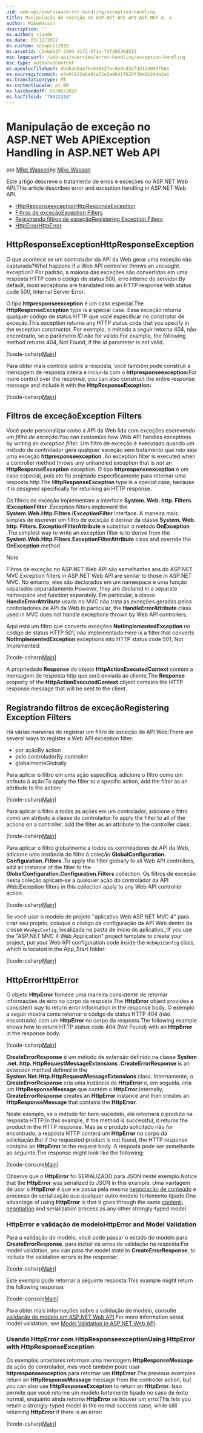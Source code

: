 ```yaml
---
uid: web-api/overview/error-handling/exception-handling
title: Manipulação de exceção em ASP.NET Web API-ASP.NET 4. x
author: MikeWasson
description: ''
ms.author: riande
ms.date: 03/12/2012
ms.custom: seoapril2019
ms.assetid: cbebeb37-2594-41f2-b71a-f4f26520d512
msc.legacyurl: /web-api/overview/error-handling/exception-handling
msc.type: authoredcontent
ms.openlocfilehash: dbdbab6aefec840e2fec9e9cd33f3d124093750e
ms.sourcegitcommit: e7e91932a6e91a63e2e46417626f39d6b244a3ab
ms.translationtype: MT
ms.contentlocale: pt-BR
ms.lasthandoff: 03/06/2020
ms.locfileid: "78622314"
---
```

# <a name="exception-handling-in-aspnet-web-api"></a><span data-ttu-id="4cba1-102">Manipulação de exceção no ASP.NET Web API</span><span class="sxs-lookup"><span data-stu-id="4cba1-102">Exception Handling in ASP.NET Web API</span></span>

<span data-ttu-id="4cba1-103">por [Mike Wasson](https://github.com/MikeWasson)</span><span class="sxs-lookup"><span data-stu-id="4cba1-103">by [Mike Wasson](https://github.com/MikeWasson)</span></span>

<span data-ttu-id="4cba1-104">Este artigo descreve o tratamento de erros e exceções no ASP.NET Web API.</span><span class="sxs-lookup"><span data-stu-id="4cba1-104">This article describes error and exception handling in ASP.NET Web API.</span></span>

- [<span data-ttu-id="4cba1-105">HttpResponseexception</span><span class="sxs-lookup"><span data-stu-id="4cba1-105">HttpResponseException</span></span>](#httpresponserexception)
- [<span data-ttu-id="4cba1-106">Filtros de exceção</span><span class="sxs-lookup"><span data-stu-id="4cba1-106">Exception Filters</span></span>](#exception_filters)
- [<span data-ttu-id="4cba1-107">Registrando filtros de exceção</span><span class="sxs-lookup"><span data-stu-id="4cba1-107">Registering Exception Filters</span></span>](#registering_exception_filters)
- [<span data-ttu-id="4cba1-108">HttpError</span><span class="sxs-lookup"><span data-stu-id="4cba1-108">HttpError</span></span>](#httperror)

<a id="httpresponserexception"></a>
## <a name="httpresponseexception"></a><span data-ttu-id="4cba1-109">HttpResponseException</span><span class="sxs-lookup"><span data-stu-id="4cba1-109">HttpResponseException</span></span>

<span data-ttu-id="4cba1-110">O que acontece se um controlador da API da Web gerar uma exceção não capturada?</span><span class="sxs-lookup"><span data-stu-id="4cba1-110">What happens if a Web API controller throws an uncaught exception?</span></span> <span data-ttu-id="4cba1-111">Por padrão, a maioria das exceções são convertidas em uma resposta HTTP com o código de status 500, erro interno do servidor.</span><span class="sxs-lookup"><span data-stu-id="4cba1-111">By default, most exceptions are translated into an HTTP response with status code 500, Internal Server Error.</span></span>

<span data-ttu-id="4cba1-112">O tipo **httpresponseexception** é um caso especial.</span><span class="sxs-lookup"><span data-stu-id="4cba1-112">The **HttpResponseException** type is a special case.</span></span> <span data-ttu-id="4cba1-113">Essa exceção retorna qualquer código de status HTTP que você especificar no construtor de exceção.</span><span class="sxs-lookup"><span data-stu-id="4cba1-113">This exception returns any HTTP status code that you specify in the exception constructor.</span></span> <span data-ttu-id="4cba1-114">Por exemplo, o método a seguir retorna 404, não encontrado, se o parâmetro *ID* não for válido.</span><span class="sxs-lookup"><span data-stu-id="4cba1-114">For example, the following method returns 404, Not Found, if the *id* parameter is not valid.</span></span>

[!code-csharp[Main](exception-handling/samples/sample1.cs)]

<span data-ttu-id="4cba1-115">Para obter mais controle sobre a resposta, você também pode construir a mensagem de resposta inteira e incluí-la com o **httpresponseexception:**</span><span class="sxs-lookup"><span data-stu-id="4cba1-115">For more control over the response, you can also construct the entire response message and include it with the **HttpResponseException:**</span></span> 

[!code-csharp[Main](exception-handling/samples/sample2.cs)]

<a id="exception_filters"></a>
## <a name="exception-filters"></a><span data-ttu-id="4cba1-116">Filtros de exceção</span><span class="sxs-lookup"><span data-stu-id="4cba1-116">Exception Filters</span></span>

<span data-ttu-id="4cba1-117">Você pode personalizar como a API da Web lida com exceções escrevendo um *filtro de exceção*.</span><span class="sxs-lookup"><span data-stu-id="4cba1-117">You can customize how Web API handles exceptions by writing an *exception filter*.</span></span> <span data-ttu-id="4cba1-118">Um filtro de exceção é executado quando um método de controlador gera qualquer exceção sem tratamento que *não* seja uma exceção **httpresponseexception** .</span><span class="sxs-lookup"><span data-stu-id="4cba1-118">An exception filter is executed when a controller method throws any unhandled exception that is *not* an **HttpResponseException** exception.</span></span> <span data-ttu-id="4cba1-119">O tipo **httpresponseexception** é um caso especial, pois ele foi projetado especificamente para retornar uma resposta http.</span><span class="sxs-lookup"><span data-stu-id="4cba1-119">The **HttpResponseException** type is a special case, because it is designed specifically for returning an HTTP response.</span></span>

<span data-ttu-id="4cba1-120">Os filtros de exceção implementam a interface **System. Web. http. Filters. IExceptionFilter** .</span><span class="sxs-lookup"><span data-stu-id="4cba1-120">Exception filters implement the **System.Web.Http.Filters.IExceptionFilter** interface.</span></span> <span data-ttu-id="4cba1-121">A maneira mais simples de escrever um filtro de exceção é derivar da classe **System. Web. http. Filters. ExceptionFilterAttribute** e substituir o método **OnException** .</span><span class="sxs-lookup"><span data-stu-id="4cba1-121">The simplest way to write an exception filter is to derive from the **System.Web.Http.Filters.ExceptionFilterAttribute** class and override the **OnException** method.</span></span>

> [!NOTE]
> <span data-ttu-id="4cba1-122">Filtros de exceção no ASP.NET Web API são semelhantes aos do ASP.NET MVC.</span><span class="sxs-lookup"><span data-stu-id="4cba1-122">Exception filters in ASP.NET Web API are similar to those in ASP.NET MVC.</span></span> <span data-ttu-id="4cba1-123">No entanto, eles são declarados em um namespace e uma função separados separadamente.</span><span class="sxs-lookup"><span data-stu-id="4cba1-123">However, they are declared in a separate namespace and function separately.</span></span> <span data-ttu-id="4cba1-124">Em particular, a classe **HandleErrorAttribute** usada no MVC não trata as exceções geradas pelos controladores de API da Web.</span><span class="sxs-lookup"><span data-stu-id="4cba1-124">In particular, the **HandleErrorAttribute** class used in MVC does not handle exceptions thrown by Web API controllers.</span></span>

<span data-ttu-id="4cba1-125">Aqui está um filtro que converte exceções **NotImplementedException** no código de status HTTP 501, não implementado:</span><span class="sxs-lookup"><span data-stu-id="4cba1-125">Here is a filter that converts **NotImplementedException** exceptions into HTTP status code 501, Not Implemented:</span></span>

[!code-csharp[Main](exception-handling/samples/sample3.cs)]

<span data-ttu-id="4cba1-126">A propriedade **Response** do objeto **HttpActionExecutedContext** contém a mensagem de resposta http que será enviada ao cliente.</span><span class="sxs-lookup"><span data-stu-id="4cba1-126">The **Response** property of the **HttpActionExecutedContext** object contains the HTTP response message that will be sent to the client.</span></span>

<a id="registering_exception_filters"></a>
## <a name="registering-exception-filters"></a><span data-ttu-id="4cba1-127">Registrando filtros de exceção</span><span class="sxs-lookup"><span data-stu-id="4cba1-127">Registering Exception Filters</span></span>

<span data-ttu-id="4cba1-128">Há várias maneiras de registrar um filtro de exceção da API Web:</span><span class="sxs-lookup"><span data-stu-id="4cba1-128">There are several ways to register a Web API exception filter:</span></span>

- <span data-ttu-id="4cba1-129">por ação</span><span class="sxs-lookup"><span data-stu-id="4cba1-129">By action</span></span>
- <span data-ttu-id="4cba1-130">pelo controlador</span><span class="sxs-lookup"><span data-stu-id="4cba1-130">By controller</span></span>
- <span data-ttu-id="4cba1-131">globalmente</span><span class="sxs-lookup"><span data-stu-id="4cba1-131">Globally</span></span>

<span data-ttu-id="4cba1-132">Para aplicar o filtro em uma ação específica, adicione o filtro como um atributo à ação:</span><span class="sxs-lookup"><span data-stu-id="4cba1-132">To apply the filter to a specific action, add the filter as an attribute to the action:</span></span>

[!code-csharp[Main](exception-handling/samples/sample4.cs)]

<span data-ttu-id="4cba1-133">Para aplicar o filtro a todas as ações em um controlador, adicione o filtro como um atributo à classe do controlador:</span><span class="sxs-lookup"><span data-stu-id="4cba1-133">To apply the filter to all of the actions on a controller, add the filter as an attribute to the controller class:</span></span>

[!code-csharp[Main](exception-handling/samples/sample5.cs)]

<span data-ttu-id="4cba1-134">Para aplicar o filtro globalmente a todos os controladores de API da Web, adicione uma instância do filtro à coleção **GlobalConfiguration. Configuration. Filters** .</span><span class="sxs-lookup"><span data-stu-id="4cba1-134">To apply the filter globally to all Web API controllers, add an instance of the filter to the **GlobalConfiguration.Configuration.Filters** collection.</span></span> <span data-ttu-id="4cba1-135">Os filtros de exceção nesta coleção aplicam-se a qualquer ação do controlador da API Web.</span><span class="sxs-lookup"><span data-stu-id="4cba1-135">Exception filters in this collection apply to any Web API controller action.</span></span>

[!code-csharp[Main](exception-handling/samples/sample6.cs)]

<span data-ttu-id="4cba1-136">Se você usar o modelo de projeto "aplicativo Web ASP.NET MVC 4" para criar seu projeto, coloque o código de configuração da API Web dentro da classe `WebApiConfig`, localizada na pasta de início do aplicativo\_:</span><span class="sxs-lookup"><span data-stu-id="4cba1-136">If you use the "ASP.NET MVC 4 Web Application" project template to create your project, put your Web API configuration code inside the `WebApiConfig` class, which is located in the App\_Start folder:</span></span>

[!code-csharp[Main](exception-handling/samples/sample7.cs?highlight=5)]

<a id="httperror"></a>
## <a name="httperror"></a><span data-ttu-id="4cba1-137">HttpError</span><span class="sxs-lookup"><span data-stu-id="4cba1-137">HttpError</span></span>

<span data-ttu-id="4cba1-138">O objeto **HttpError** fornece uma maneira consistente de retornar informações de erro no corpo da resposta.</span><span class="sxs-lookup"><span data-stu-id="4cba1-138">The **HttpError** object provides a consistent way to return error information in the response body.</span></span> <span data-ttu-id="4cba1-139">O exemplo a seguir mostra como retornar o código de status HTTP 404 (não encontrado) com um **HttpError** no corpo da resposta.</span><span class="sxs-lookup"><span data-stu-id="4cba1-139">The following example shows how to return HTTP status code 404 (Not Found) with an **HttpError** in the response body.</span></span>

[!code-csharp[Main](exception-handling/samples/sample8.cs)]

<span data-ttu-id="4cba1-140">**CreateErrorResponse** é um método de extensão definido na classe **System .net. http. HttpRequestMessageExtensions** .</span><span class="sxs-lookup"><span data-stu-id="4cba1-140">**CreateErrorResponse** is an extension method defined in the **System.Net.Http.HttpRequestMessageExtensions** class.</span></span> <span data-ttu-id="4cba1-141">Internamente, o **CreateErrorResponse** cria uma instância de **HttpError** e, em seguida, cria um **HttpResponseMessage** que contém o **HttpError**.</span><span class="sxs-lookup"><span data-stu-id="4cba1-141">Internally, **CreateErrorResponse** creates an **HttpError** instance and then creates an **HttpResponseMessage** that contains the **HttpError**.</span></span>

<span data-ttu-id="4cba1-142">Neste exemplo, se o método for bem-sucedido, ele retornará o produto na resposta HTTP.</span><span class="sxs-lookup"><span data-stu-id="4cba1-142">In this example, if the method is successful, it returns the product in the HTTP response.</span></span> <span data-ttu-id="4cba1-143">Mas se o produto solicitado não for encontrado, a resposta HTTP conterá um **HttpError** no corpo da solicitação.</span><span class="sxs-lookup"><span data-stu-id="4cba1-143">But if the requested product is not found, the HTTP response contains an **HttpError** in the request body.</span></span> <span data-ttu-id="4cba1-144">A resposta pode ser semelhante ao seguinte:</span><span class="sxs-lookup"><span data-stu-id="4cba1-144">The response might look like the following:</span></span>

[!code-console[Main](exception-handling/samples/sample9.cmd)]

<span data-ttu-id="4cba1-145">Observe que o **HttpError** foi SERIALIZADO para JSON neste exemplo.</span><span class="sxs-lookup"><span data-stu-id="4cba1-145">Notice that the **HttpError** was serialized to JSON in this example.</span></span> <span data-ttu-id="4cba1-146">Uma vantagem de usar o **HttpError** é que ele passa pela mesma [negociação de conteúdo](../formats-and-model-binding/content-negotiation.md) e processo de serialização que qualquer outro modelo fortemente tipado.</span><span class="sxs-lookup"><span data-stu-id="4cba1-146">One advantage of using **HttpError** is that it goes through the same [content-negotiation](../formats-and-model-binding/content-negotiation.md) and serialization process as any other strongly-typed model.</span></span>

### <a name="httperror-and-model-validation"></a><span data-ttu-id="4cba1-147">HttpError e validação de modelo</span><span class="sxs-lookup"><span data-stu-id="4cba1-147">HttpError and Model Validation</span></span>

<span data-ttu-id="4cba1-148">Para a validação do modelo, você pode passar o estado do modelo para **CreateErrorResponse**, para incluir os erros de validação na resposta:</span><span class="sxs-lookup"><span data-stu-id="4cba1-148">For model validation, you can pass the model state to **CreateErrorResponse**, to include the validation errors in the response:</span></span>

[!code-csharp[Main](exception-handling/samples/sample10.cs)]

<span data-ttu-id="4cba1-149">Este exemplo pode retornar a seguinte resposta:</span><span class="sxs-lookup"><span data-stu-id="4cba1-149">This example might return the following response:</span></span>

[!code-console[Main](exception-handling/samples/sample11.cmd)]

<span data-ttu-id="4cba1-150">Para obter mais informações sobre a validação de modelo, consulte [validação de modelo em ASP.NET Web API](../formats-and-model-binding/model-validation-in-aspnet-web-api.md).</span><span class="sxs-lookup"><span data-stu-id="4cba1-150">For more information about model validation, see [Model Validation in ASP.NET Web API](../formats-and-model-binding/model-validation-in-aspnet-web-api.md).</span></span>

### <a name="using-httperror-with-httpresponseexception"></a><span data-ttu-id="4cba1-151">Usando HttpError com HttpResponseexception</span><span class="sxs-lookup"><span data-stu-id="4cba1-151">Using HttpError with HttpResponseException</span></span>

<span data-ttu-id="4cba1-152">Os exemplos anteriores retornam uma mensagem **HttpResponseMessage** da ação do controlador, mas você também pode usar **httpresponseexception** para retornar um **HttpError**.</span><span class="sxs-lookup"><span data-stu-id="4cba1-152">The previous examples return an **HttpResponseMessage** message from the controller action, but you can also use **HttpResponseException** to return an **HttpError**.</span></span> <span data-ttu-id="4cba1-153">Isso permite que você retorne um modelo fortemente tipado no caso de êxito normal, enquanto ainda retorna **HttpError** se houver um erro:</span><span class="sxs-lookup"><span data-stu-id="4cba1-153">This lets you return a strongly-typed model in the normal success case, while still returning **HttpError** if there is an error:</span></span>

[!code-csharp[Main](exception-handling/samples/sample12.cs)]
